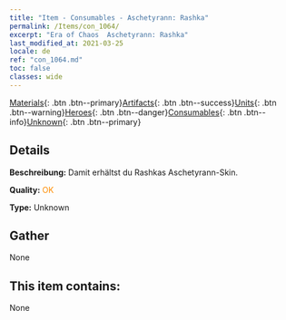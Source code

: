 ```yaml
---
title: "Item - Consumables - Aschetyrann: Rashka"
permalink: /Items/con_1064/
excerpt: "Era of Chaos  Aschetyrann: Rashka"
last_modified_at: 2021-03-25
locale: de
ref: "con_1064.md"
toc: false
classes: wide
---
```

 [Materials](/de/Items/){: .btn .btn--primary}[Artifacts](/de/Items/Artifacts/){: .btn .btn--success}[Units](/de/Items/Units/){: .btn .btn--warning}[Heroes](/de/Items/Heroes/){: .btn .btn--danger}[Consumables](/de/Items/Consumables/){: .btn .btn--info}[Unknown](/de/Items/Unknown/){: .btn .btn--primary}

## Details
 **Beschreibung:** Damit erhältst du Rashkas Aschetyrann-Skin.

 **Quality:** <span style="color: #FF8C00">OK</span>

 **Type:** Unknown

## Gather

  None

## This item contains:

  None

